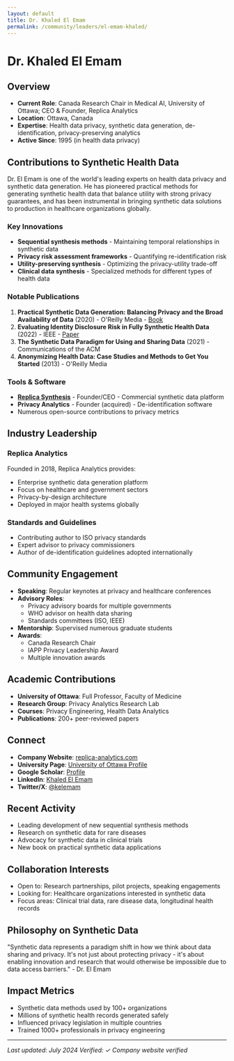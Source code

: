 ```yaml
---
layout: default
title: Dr. Khaled El Emam
permalink: /community/leaders/el-emam-khaled/
---
```


# Dr. Khaled El Emam

## Overview
- **Current Role**: Canada Research Chair in Medical AI, University of Ottawa; CEO & Founder, Replica Analytics
- **Location**: Ottawa, Canada
- **Expertise**: Health data privacy, synthetic data generation, de-identification, privacy-preserving analytics
- **Active Since**: 1995 (in health data privacy)

## Contributions to Synthetic Health Data

Dr. El Emam is one of the world's leading experts on health data privacy and synthetic data generation. He has pioneered practical methods for generating synthetic health data that balance utility with strong privacy guarantees, and has been instrumental in bringing synthetic data solutions to production in healthcare organizations globally.

### Key Innovations
- **Sequential synthesis methods** - Maintaining temporal relationships in synthetic data
- **Privacy risk assessment frameworks** - Quantifying re-identification risk
- **Utility-preserving synthesis** - Optimizing the privacy-utility trade-off
- **Clinical data synthesis** - Specialized methods for different types of health data

### Notable Publications
1. **Practical Synthetic Data Generation: Balancing Privacy and the Broad Availability of Data** (2020) - O'Reilly Media - [Book](https://www.oreilly.com/library/view/practical-synthetic-data/9781492072737/)
2. **Evaluating Identity Disclosure Risk in Fully Synthetic Health Data** (2022) - IEEE - [Paper](https://ieeexplore.ieee.org/document/9669023)
3. **The Synthetic Data Paradigm for Using and Sharing Data** (2021) - Communications of the ACM
4. **Anonymizing Health Data: Case Studies and Methods to Get You Started** (2013) - O'Reilly Media

### Tools & Software
- **[Replica Synthesis](https://replica-analytics.com/)** - Founder/CEO - Commercial synthetic data platform
- **Privacy Analytics** - Founder (acquired) - De-identification software
- Numerous open-source contributions to privacy metrics

## Industry Leadership

### Replica Analytics
Founded in 2018, Replica Analytics provides:
- Enterprise synthetic data generation platform
- Focus on healthcare and government sectors
- Privacy-by-design architecture
- Deployed in major health systems globally

### Standards and Guidelines
- Contributing author to ISO privacy standards
- Expert advisor to privacy commissioners
- Author of de-identification guidelines adopted internationally

## Community Engagement
- **Speaking**: Regular keynotes at privacy and healthcare conferences
- **Advisory Roles**: 
  - Privacy advisory boards for multiple governments
  - WHO advisor on health data sharing
  - Standards committees (ISO, IEEE)
- **Mentorship**: Supervised numerous graduate students
- **Awards**: 
  - Canada Research Chair
  - IAPP Privacy Leadership Award
  - Multiple innovation awards

## Academic Contributions
- **University of Ottawa**: Full Professor, Faculty of Medicine
- **Research Group**: Privacy Analytics Research Lab
- **Courses**: Privacy Engineering, Health Data Analytics
- **Publications**: 200+ peer-reviewed papers

## Connect
- **Company Website**: [replica-analytics.com](https://replica-analytics.com/)
- **University Page**: [University of Ottawa Profile](https://med.uottawa.ca/en/people/el-emam-khaled)
- **Google Scholar**: [Profile](https://scholar.google.com/citations?user=LUsT-YAAAAAJ)
- **LinkedIn**: [Khaled El Emam](https://www.linkedin.com/in/kelemam/)
- **Twitter/X**: [@kelemam](https://twitter.com/kelemam)

## Recent Activity
- Leading development of new sequential synthesis methods
- Research on synthetic data for rare diseases
- Advocacy for synthetic data in clinical trials
- New book on practical synthetic data applications

## Collaboration Interests
- Open to: Research partnerships, pilot projects, speaking engagements
- Looking for: Healthcare organizations interested in synthetic data
- Focus areas: Clinical trial data, rare disease data, longitudinal health records

## Philosophy on Synthetic Data

"Synthetic data represents a paradigm shift in how we think about data sharing and privacy. It's not just about protecting privacy - it's about enabling innovation and research that would otherwise be impossible due to data access barriers." - Dr. El Emam

## Impact Metrics
- Synthetic data methods used by 100+ organizations
- Millions of synthetic health records generated safely
- Influenced privacy legislation in multiple countries
- Trained 1000+ professionals in privacy engineering

---
*Last updated: July 2024*
*Verified: ✓ Company website verified*